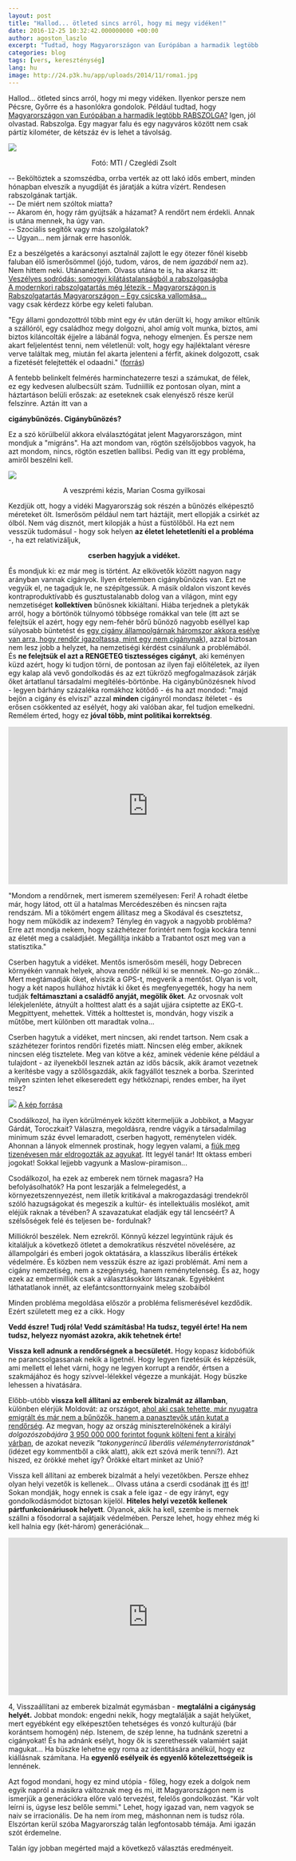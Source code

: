 ```yaml
---
layout: post
title: "Hallod... ötleted sincs arról, hogy mi megy vidéken!"
date: 2016-12-25 10:32:42.000000000 +00:00
author: agoston_laszlo
excerpt: "Tudtad, hogy Magyarországon van Európában a harmadik legtöbb RABSZOLGA? Igen, jól olvastad. Rabszolga. Egy magyar falu és egy nagyváros között nem csak pártíz kilométer, de kétszáz év is lehet a távolság."
categories: blog
tags: [vers, kereszténység]
lang: hu
image: http://24.p3k.hu/app/uploads/2014/11/roma1.jpg
---
```

Hallod... ötleted sincs arról, hogy mi megy vidéken. Ilyenkor persze nem Pécsre, Győrre és a hasonlókra gondolok. Például tudtad, hogy [Magyarországon van Európában a harmadik legtöbb RABSZOLGA?](http://index.hu/kulfold/2014/11/18/harmadik_lett_magyarorszag_a_rabszolgasag-ranglistan/) Igen, jól olvastad. Rabszolga. Egy magyar falu és egy nagyváros között nem csak pártíz kilométer, de kétszáz év is lehet a távolság.

![](http://agostonlaszlo.hu/images/roma1.jpg)
<center>Fotó: MTI / Czeglédi Zsolt</center>

-- Beköltöztek a szomszédba, orrba verték az ott lakó idős embert, minden hónapban elveszik a nyugdíját és járatják a kútra vízért. Rendesen rabszolgának tartják. <br />
-- De miért nem szóltok miatta? <br />
-- Akarom én, hogy rám gyújtsák a házamat? A rendőrt nem érdekli. Annak is utána mennek, ha úgy van. <br />
-- Szociális segítők vagy más szolgálatok?  <br />
-- Ugyan... nem járnak erre hasonlók.

Ez a beszélgetés a karácsonyi asztalnál zajlott le egy ötezer főnél kisebb faluban élő ismerősömmel (jójó, tudom, város, de nem *igazából* nem az). Nem hittem neki. Utánanéztem. Olvass utána te is, ha akarsz itt: <br />
[Veszélyes sodródás: somogyi kilátástalanságból a rabszolgaságba](http://www.sonline.hu/somogy/kozelet/veszelyes-sodrodas-somogyi-kilatastalansagbol-a-rabszolgasagba-582781) <br />
[A modernkori rabszolgatartás még létezik - Magyarországon is](http://rtl.hu/rtlklub/fokuszplusz/a-modernkori-rabszolgatartas-meg-letezik-magyarorszagon-is) <br />
[Rabszolgatartás Magyarországon – Egy csicska vallomása…](http://tv2.hu/tv2klasszikusok/22461_rabszolgatartas_magyarorszagon__egy_csicska_vallomasa.html) <br />
vagy csak kérdezz körbe egy keleti faluban.

"Egy állami gondozottról több mint egy év után derült ki, hogy amikor eltűnik a szállóról, egy családhoz megy dolgozni, ahol amíg volt munka, biztos, ami biztos kiláncolták éjjelre a lábánál fogva, nehogy elmenjen. És persze nem akart feljelentést tenni, nem véletlenül: volt, hogy egy hajléktalant véresre verve találtak meg, miután fel akarta jelenteni a férfit, akinek dolgozott, csak a fizetését felejtették el odaadni." ([forrás](http://index.hu/mindekozben/poszt/2014/11/23/most_akkor_tenyleg_36_ezer_rabszolga_van_ma_magyaroszagon_vagy_bloff_az_egesz_lista/))

A fentebb belinkelt felmérés harminchatezerre teszi a számukat, de félek, ez egy kedvesen alulbecsült szám. Tudniillik ez pontosan olyan, mint a háztartáson belüli erőszak: az eseteknek csak elenyésző része kerül felszínre. Aztán itt van a

**cigánybűnözés. Cigánybűnözés?**

Ez a szó körülbelül akkora elválasztógátat jelent Magyarországon, mint mondjuk a "migráns". Ha azt mondom van, rögtön szélsőjobbos vagyok, ha azt mondom, nincs, rögtön eszetlen ballibsi. Pedig van itt egy probléma, amiről beszélni kell.

![](https://kuruc.info/galeriaN/hir/szivan.jpg)
<center> A veszprémi kézis, Marian Cosma gyilkosai </center>

Kezdjük ott, hogy a vidéki Magyarország sok részén a bűnözés elképesztő méreteket ölt. Ismerősöm például nem tart háztájit, mert ellopják a csirkét az ólból. Nem vág disznót, mert kilopják a húst a füstölőből. Ha ezt nem vesszük tudomásul - hogy sok helyen **az életet lehetetleníti el a probléma** -, ha ezt relativizáljuk,

<strong><center> cserben hagyjuk a vidéket. </center></strong>

És mondjuk ki: ez már meg is történt. Az elkövetők között nagyon nagy arányban vannak cigányok. Ilyen értelemben cigánybűnözés van. Ezt ne vegyük el, ne tagadjuk le, ne szépítgessük. A másik oldalon viszont kevés kontraproduktívabb és gusztustalanabb dolog van a világon, mint egy nemzetiséget **kollektíven** bűnösnek kikiáltani. Hiába terjednek a pletykák arról, hogy a börtönök túlnyomó többsége romákkal van tele (itt azt se felejtsük el azért, hogy egy nem-fehér bőrű bűnöző nagyobb eséllyel kap súlyosabb büntetést és [egy cigány állampolgárnak háromszor akkora esélye van arra, hogy rendőr igazoltassa, mint egy nem cigánynak](http://index.hu/belfold/2009/09/09/tenyek_es_tevhitek_a_bunozes_a_ciganyok_vereben_van/)), azzal biztosan nem lesz jobb a helyzet, ha nemzetiségi kérdést csinálunk a problémából. És **ne felejtsük el azt a RENGETEG tisztességes cigányt**, aki keményen küzd azért, hogy ki tudjon törni, de pontosan az ilyen faji előítéletek, az ilyen egy kalap alá vevő gondolkodás és az ezt tükröző megfogalmazások zárják őket ártatlanul társadalmi megítélés-börtönbe. Ha cigánybűnözésnek hívod - legyen bárhány százaléka romákhoz kötődő - és ha azt mondod: "majd bejön a cigány és elviszi" azzal **minden** cigányról mondasz ítéletet - és erősen csökkented az esélyét, hogy aki valóban akar, fel tudjon emelkedni. Remélem érted, hogy ez **jóval több, mint politikai korrektség**.

<iframe width="560" height="315" src="https://www.youtube.com/embed/m46y9dR7lLI?start=5" frameborder="0" allowfullscreen></iframe>

"Mondom a rendőrnek, mert ismerem személyesen: Feri! A rohadt életbe már, hogy látod, ott ül a hatalmas Mercédeszében és nincsen rajta rendszám. Mi a tökömért engem állítasz meg a Skodával és csesztetsz, hogy nem működik az indexem? Tényleg én vagyok a nagyobb probléma? Erre azt mondja nekem, hogy százhétezer forintért nem fogja kockára tenni az életét meg a családjáét. Megállítja inkább a Trabantot oszt meg van a statisztika."

Cserben hagytuk a vidéket. Mentős ismerősöm meséli, hogy Debrecen környékén vannak helyek, ahova rendőr nélkül ki se mennek. No-go zónák... Mert megtámadják őket, elviszik a GPS-t, megverik a mentőst. Olyan is volt, hogy a két napos hullához hívták ki őket és megfenyegették, hogy ha nem tudják **feltámasztani a családfő anyját, megölik őket**. Az orvosnak volt lélekjelenléte, átnyúlt a holttest alatt és a saját ujjára csiptette az EKG-t. Megpittyent, mehettek. Vitték a holttestet is, mondván, hogy viszik a műtőbe, mert különben ott maradtak volna...

Cserben hagytuk a vidéket, mert nincsen, aki rendet tartson. Nem csak a százhétezer forintos rendőri fizetés miatt. Nincsen elég ember, akiknek nincsen elég tisztelete. Meg van kötve a kéz, aminek védenie kéne például a tulajdont - az ilyenekből lesznek aztán az idős bácsik, akik áramot vezetnek a kerítésbe vagy a szőlősgazdák, akik fagyállót tesznek a borba. Szerinted milyen szinten lehet elkeseredett egy hétköznapi, rendes ember, ha ilyet tesz?

![](http://agostonlaszlo.hu/images/magyargarda.JPG)
[A kép forrása](http://www.magyartudat.com/vademeles-az-uj-magyar-garda-vezetoi-ellen/)

Csodálkozol, ha ilyen körülmények között kitermeljük a Jobbikot, a Magyar Gárdát, Toroczkait? Válaszra, megoldásra, rendre vágyik a társadalmilag minimum száz évvel lemaradott, cserben hagyott, reménytelen vidék. Ahonnan a lányok elmennek prostinak, hogy legyen valami, a [fiúk meg tizenévesen már eldrogozták az agyukat](http://4024.hu/2015/04/16/igy-irtjak-ki-a-falukat-a-dizajnerdrogok/). Itt legyél tanár! Itt oktass emberi jogokat! Sokkal lejjebb vagyunk a Maslow-piramison...

Csodálkozol, ha ezek az emberek nem törnek magasra? Ha befolyásolhatók? Ha pont leszarják a felmelegedést, a környezetszennyezést, nem illetik kritikával a makrogazdasági trendekről szóló hazugságokat és megeszik a kultúr- és intellektuális moslékot, amit eléjük raknak a tévében? A szavazatukat eladják egy tál lencséért? A szélsőségek felé és teljesen be- fordulnak?

Milliókról beszélek. Nem ezrekről. Könnyű kézzel legyintünk rájuk és kitaláljuk a következő ötletet a demokratikus részvétel növelésére, az állampolgári és emberi jogok oktatására, a klasszikus liberális értékek védelmére. És közben nem vesszük észre az igazi problémát. Ami nem a cigány nemzetiség, nem a szegénység, hanem reménytelenség. És az, hogy ezek az embermilliók csak a választásokkor látszanak. Egyébként láthatatlanok innét, az elefántcsonttornyaink meleg szobáiból

Minden probléma megoldása először a probléma felismerésével kezdődik. Ezért született meg ez a cikk. Hogy 

**Vedd észre! Tudj róla! Vedd számításba! Ha tudsz, tegyél érte! Ha nem tudsz, helyezz nyomást azokra, akik tehetnek érte!**

**Vissza kell adnunk a rendőrségnek a becsületét.** Hogy kopasz kidobófiúk ne parancsolgassanak nekik a ligetnél. Hogy legyen fizetésük és képzésük, ami mellett el lehet várni, hogy ne legyen korrupt a rendőr, értsen a szakmájához és hogy szívvel-lélekkel végezze a munkáját. Hogy büszke lehessen a hivatására.

Előbb-utóbb **vissza kell állítani az emberek bizalmát az államban**, különben elérjük Moldovát: az országot, [ahol aki csak tehette, már nyugatra emigrált és már nem a bűnözők, hanem a panasztevők után kutat a rendőrség](http://alapblog.hu/vakmajom-468/). Az megvan, hogy az ország miniszterelnökének a királyi *dolgozószobájára* [3 950 000 000 forintot fogunk költeni fent a királyi várban](http://hvg.hu/itthon/20161223_Most_figyeljen_Orban_dolgozoszobajat_potom_325_milliardbol_csinaljak_meg), de azokat nevezik *"takonygerincű liberális véleményterroristának"* (idézet egy kommentből a cikk alatt), akik ezt szóvá merik tenni?). Azt hiszed, ez örökké mehet így? Örökké eltart minket az Unió?

Vissza kell állítani az emberek bizalmát a helyi vezetőkben. Persze ehhez olyan helyi vezetők is kellenek... Olvass utána a cserdi csodának [itt](http://mandiner.hu/cikk/20150818_egyik_politikai_elitnek_sem_leszek_a_ribanca_a_cserdi_polgarmester_bogdan_laszlo_a_mandinernek) és [itt](http://www.origo.hu/itthon/20150618-cserdi-bogdan-laszlo-cigany-roma-jobbik.html)! Sokan mondják, hogy ennek is csak a fele igaz - de egy irányt, egy gondolkodásmódot biztosan kijelöl. **Hiteles helyi vezetők kellenek pártfunkcionáriusok helyett**. Olyanok, akik ha kell, szembe is mernek szállni a fősodorral a sajátjaik védelmében. Persze lehet, hogy ehhez még ki kell halnia egy (két-három) generációnak...

<iframe width="560" height="315" src="https://www.youtube.com/embed/dquCFnzpdPY?start=14" frameborder="0" allowfullscreen></iframe>

4, Visszaállítani az emberek bizalmát egymásban - **megtalálni a cigányság helyét.** Jobbat mondok: engedni nekik, hogy megtalálják a saját helyüket, mert egyébként egy elképesztően tehetséges és vonzó kulturájú (bár korántsem homogén) nép. Istenem, de szép lenne, ha tudnánk szeretni a cigányokat! És ha adnánk esélyt, hogy ők is szerethessék valamiért saját magukat... Ha büszke lehetne egy roma az identitására anélkül, hogy ez kiállásnak számítana. Ha **egyenlő esélyeik és egyenlő kötelezettségeik is** lennének.

Azt fogod mondani, hogy ez mind utópia - főleg, hogy ezek a dolgok nem egyik napról a másikra változnak meg és mi, itt Magyarországon nem is ismerjük a generációkra előre való tervezést, felelős gondolkozást. "Kár volt leírni is, úgyse lesz belőle semmi." Lehet, hogy igazad van, nem vagyok se naiv se irracionális. De ha nem írom meg, máshonnan nem is tudsz róla. Elszórtan kerül szóba Magyarország talán legfontosabb témája. Ami igazán szót érdemelne. 

Talán így jobban megérted majd a következő választás eredményeit.
